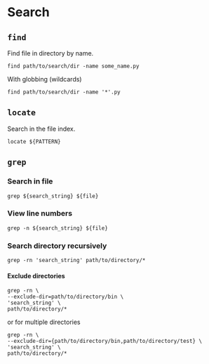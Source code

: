 # Search

## ```find```
Find file in directory by name.
```
find path/to/search/dir -name some_name.py
```
With globbing (wildcards)
```
find path/to/search/dir -name '*'.py
```

## ```locate```
Search in the file index.
```
locate ${PATTERN}
```

## ```grep```

### Search in file
```
grep ${search_string} ${file}
```

### View line numbers
```
grep -n ${search_string} ${file}
```

### Search directory recursively
```
grep -rn 'search_string' path/to/directory/*
```

#### Exclude directories
```
grep -rn \
--exclude-dir=path/to/directory/bin \
'search_string' \
path/to/directory/*
```

or for multiple directories

```
grep -rn \
--exclude-dir={path/to/directory/bin,path/to/directory/test} \
'search_string' \
path/to/directory/*
```
